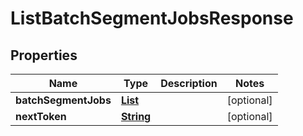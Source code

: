 

# ListBatchSegmentJobsResponse


## Properties

| Name | Type | Description | Notes |
|------------ | ------------- | ------------- | -------------|
|**batchSegmentJobs** | [**List**](List.md) |  |  [optional] |
|**nextToken** | [**String**](String.md) |  |  [optional] |



